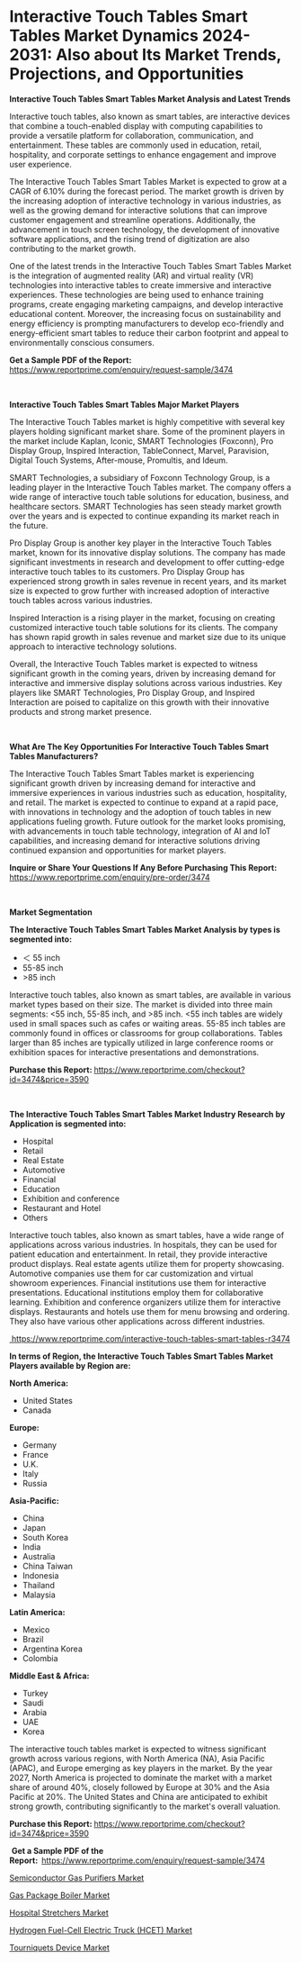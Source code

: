<p><h1>Interactive Touch Tables Smart Tables Market Dynamics 2024-2031: Also about Its Market Trends, Projections, and Opportunities</h1></p><p><strong>Interactive Touch Tables Smart Tables Market Analysis and Latest Trends</strong></p>
<p><p>Interactive touch tables, also known as smart tables, are interactive devices that combine a touch-enabled display with computing capabilities to provide a versatile platform for collaboration, communication, and entertainment. These tables are commonly used in education, retail, hospitality, and corporate settings to enhance engagement and improve user experience.</p><p>The Interactive Touch Tables Smart Tables Market is expected to grow at a CAGR of 6.10% during the forecast period. The market growth is driven by the increasing adoption of interactive technology in various industries, as well as the growing demand for interactive solutions that can improve customer engagement and streamline operations. Additionally, the advancement in touch screen technology, the development of innovative software applications, and the rising trend of digitization are also contributing to the market growth.</p><p>One of the latest trends in the Interactive Touch Tables Smart Tables Market is the integration of augmented reality (AR) and virtual reality (VR) technologies into interactive tables to create immersive and interactive experiences. These technologies are being used to enhance training programs, create engaging marketing campaigns, and develop interactive educational content. Moreover, the increasing focus on sustainability and energy efficiency is prompting manufacturers to develop eco-friendly and energy-efficient smart tables to reduce their carbon footprint and appeal to environmentally conscious consumers.</p></p>
<p><strong>Get a Sample PDF of the Report:&nbsp;</strong> <a href="https://www.reportprime.com/enquiry/request-sample/3474">https://www.reportprime.com/enquiry/request-sample/3474</a></p>
<p>&nbsp;</p>
<p><strong>Interactive Touch Tables Smart Tables Major Market Players</strong></p>
<p><p>The Interactive Touch Tables market is highly competitive with several key players holding significant market share. Some of the prominent players in the market include Kaplan, Iconic, SMART Technologies (Foxconn), Pro Display Group, Inspired Interaction, TableConnect, Marvel, Paravision, Digital Touch Systems, After-mouse, Promultis, and Ideum.</p><p>SMART Technologies, a subsidiary of Foxconn Technology Group, is a leading player in the Interactive Touch Tables market. The company offers a wide range of interactive touch table solutions for education, business, and healthcare sectors. SMART Technologies has seen steady market growth over the years and is expected to continue expanding its market reach in the future.</p><p>Pro Display Group is another key player in the Interactive Touch Tables market, known for its innovative display solutions. The company has made significant investments in research and development to offer cutting-edge interactive touch tables to its customers. Pro Display Group has experienced strong growth in sales revenue in recent years, and its market size is expected to grow further with increased adoption of interactive touch tables across various industries.</p><p>Inspired Interaction is a rising player in the market, focusing on creating customized interactive touch table solutions for its clients. The company has shown rapid growth in sales revenue and market size due to its unique approach to interactive technology solutions.</p><p>Overall, the Interactive Touch Tables market is expected to witness significant growth in the coming years, driven by increasing demand for interactive and immersive display solutions across various industries. Key players like SMART Technologies, Pro Display Group, and Inspired Interaction are poised to capitalize on this growth with their innovative products and strong market presence.</p></p>
<p>&nbsp;</p>
<p><strong>What Are The Key Opportunities For Interactive Touch Tables Smart Tables Manufacturers?</strong></p>
<p><p>The Interactive Touch Tables Smart Tables market is experiencing significant growth driven by increasing demand for interactive and immersive experiences in various industries such as education, hospitality, and retail. The market is expected to continue to expand at a rapid pace, with innovations in technology and the adoption of touch tables in new applications fueling growth. Future outlook for the market looks promising, with advancements in touch table technology, integration of AI and IoT capabilities, and increasing demand for interactive solutions driving continued expansion and opportunities for market players.</p></p>
<p><strong>Inquire or Share Your Questions If Any Before Purchasing This Report:</strong> <a href="https://www.reportprime.com/enquiry/pre-order/3474">https://www.reportprime.com/enquiry/pre-order/3474</a></p>
<p>&nbsp;</p>
<p><strong>Market Segmentation</strong></p>
<p><strong>The Interactive Touch Tables Smart Tables Market Analysis by types is segmented into:</strong></p>
<p><ul><li>＜ 55 inch</li><li>55-85 inch</li><li>>85 inch</li></ul></p>
<p><p>Interactive touch tables, also known as smart tables, are available in various market types based on their size. The market is divided into three main segments: <55 inch, 55-85 inch, and >85 inch. <55 inch tables are widely used in small spaces such as cafes or waiting areas. 55-85 inch tables are commonly found in offices or classrooms for group collaborations. Tables larger than 85 inches are typically utilized in large conference rooms or exhibition spaces for interactive presentations and demonstrations.</p></p>
<p><strong>Purchase this Report:&nbsp;</strong><a href="https://www.reportprime.com/checkout?id=3474&price=3590">https://www.reportprime.com/checkout?id=3474&price=3590</a></p>
<p>&nbsp;</p>
<p><strong>The Interactive Touch Tables Smart Tables Market Industry Research by Application is segmented into:</strong></p>
<p><ul><li>Hospital</li><li>Retail</li><li>Real Estate</li><li>Automotive</li><li>Financial</li><li>Education</li><li>Exhibition and conference</li><li>Restaurant and Hotel</li><li>Others</li></ul></p>
<p><p>Interactive touch tables, also known as smart tables, have a wide range of applications across various industries. In hospitals, they can be used for patient education and entertainment. In retail, they provide interactive product displays. Real estate agents utilize them for property showcasing. Automotive companies use them for car customization and virtual showroom experiences. Financial institutions use them for interactive presentations. Educational institutions employ them for collaborative learning. Exhibition and conference organizers utilize them for interactive displays. Restaurants and hotels use them for menu browsing and ordering. They also have various other applications across different industries.</p></p>
<p><a href="https://www.reportprime.com/interactive-touch-tables-smart-tables-r3474">&nbsp;https://www.reportprime.com/interactive-touch-tables-smart-tables-r3474</a></p>
<p><strong>In terms of Region, the Interactive Touch Tables Smart Tables Market Players available by Region are:</strong></p>
<p>
    <p> <strong> North America: </strong>
        <ul>
            <li>United States</li>
            <li>Canada</li>
        </ul>
        </p> 
    <p> <strong> Europe: </strong>
        <ul>
            <li>Germany</li>
            <li>France</li>
            <li>U.K.</li>
            <li>Italy</li>
            <li>Russia</li>
        </ul>
        </p> 
    <p> <strong> Asia-Pacific: </strong>
        <ul>
            <li>China</li>
            <li>Japan</li>
            <li>South Korea</li>
            <li>India</li>
            <li>Australia</li>
            <li>China Taiwan</li>
            <li>Indonesia</li>
            <li>Thailand</li>
            <li>Malaysia</li>
        </ul>
        </p> 
    <p> <strong> Latin America: </strong>
        <ul>
            <li>Mexico</li>
            <li>Brazil</li>
            <li>Argentina Korea</li>
            <li>Colombia</li>
        </ul>
        </p> 
    <p> <strong> Middle East & Africa: </strong>
        <ul>
            <li>Turkey</li>
            <li>Saudi</li>
            <li>Arabia</li>
            <li>UAE</li>
            <li>Korea</li>
        </ul>
    </p>
    </p>
<p><p>The interactive touch tables market is expected to witness significant growth across various regions, with North America (NA), Asia Pacific (APAC), and Europe emerging as key players in the market. By the year 2027, North America is projected to dominate the market with a market share of around 40%, closely followed by Europe at 30% and the Asia Pacific at 20%. The United States and China are anticipated to exhibit strong growth, contributing significantly to the market's overall valuation.</p></p>
<p><strong>Purchase this Report: </strong><a href="https://www.reportprime.com/checkout?id=3474&price=3590">https://www.reportprime.com/checkout?id=3474&price=3590</a></p>
<p>&nbsp;<strong>Get a Sample PDF of the Report:&nbsp;&nbsp;</strong><a href="https://www.reportprime.com/enquiry/request-sample/3474">https://www.reportprime.com/enquiry/request-sample/3474</a></p>
<p><strong></strong></p>
<p><p><a href="https://github.com/lorenzaSchmeler/Market-Research-Report-List-2/blob/main/semiconductor-gas-purifiers-market.md">Semiconductor Gas Purifiers Market</a></p><p><a href="https://www.linkedin.com/pulse/global-gas-package-boiler-market-trends-insights-growth-opportunities-qs85f">Gas Package Boiler Market</a></p><p><a href="https://issuu.com/reportprime-2/docs/hospital-stretchers-market-size-2030.pptx">Hospital Stretchers Market</a></p><p><a href="https://www.linkedin.com/pulse/hydrogen-fuel-cell-electric-truck-hcet-market-size-growth-xnk6f">Hydrogen Fuel-Cell Electric Truck (HCET) Market</a></p><p><a href="https://issuu.com/reportprime-2/docs/tourniquets-device-market-size-2030.pptx">Tourniquets Device Market</a></p></p>